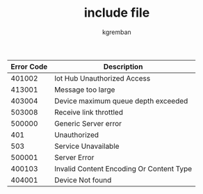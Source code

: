 ﻿---
 title: include file
 description: include file
 services: iot-hub
 author: kgremban
 ms.service: iot-hub
 ms.topic: include
 ms.date: 04/30/2020
 ms.author: kgremban
 ms.custom: include file
---

<!-- Error codes output by the diagnostic logs (2.2.1.1.5)-->


|Error Code|Description|
|----------|-----------|
|401002| Iot Hub Unauthorized Access|
|413001| Message too large|
|403004| Device maximum queue depth exceeded|
|503008| Receive link throttled|
|500000| Generic Server error|
|401|Unauthorized|
|503|Service Unavailable|
|500001|Server Error|
|400103| Invalid Content Encoding Or Content Type|
|404001| Device Not found|